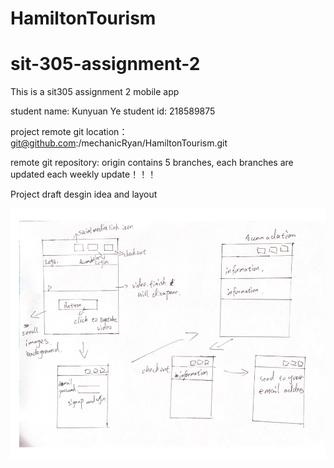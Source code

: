 # HamiltonTourism

# sit-305-assignment-2

This is a sit305 assignment 2 mobile app

student name: Kunyuan Ye student id: 218589875

project remote git location：git@github.com:/mechanicRyan/HamiltonTourism.git

remote git repository: origin contains 5 branches, each branches are updated each weekly update！！！

Project draft desgin idea and layout

![](微信图片_20200531234710.png)
